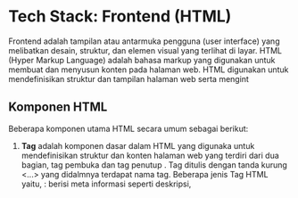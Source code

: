 # Tech Stack: Frontend (HTML)
Frontend adalah tampilan atau antarmuka pengguna (user interface) yang melibatkan desain, struktur, dan elemen visual yang terlihat di layar.
HTML (Hyper Markup Language) adalah bahasa markup yang digunakan untuk membuat dan menyusun konten pada halaman web. HTML digunakan untuk mendefinisikan struktur dan tampilan halaman web serta mengint
## Komponen HTML 
Beberapa komponen utama HTML secara umum sebagai berikut:
1. **Tag** adalah komponen dasar dalam HTML yang digunaka untuk mendefinisikan struktur dan konten halaman web yang terdiri dari dua bagian, tag pembuka dan tag penutup . Tag ditulis dengan tanda kurung <...> yang didalmnya terdapat nama tag.
Beberapa jenis Tag HTML yaitu,
   <head> : berisi meta informasi seperti deskripsi,
   <title> : Menentukan judul halaman ,
   <body> : Berisi isi utama website.
3. Attributes adalah bagian dari tag yang memberikan informasi tambahan tentang elemen HTML dan memperjelas perintah tag pada halaman. contoh :  <img src= "foto.jpg"alt= "Sate Ayam"> 
4. Element adalah komponen yang berisikan keseluruhan kode yang berawal dari tag pembuka hingga tag penutup, yang terdiri dari teks dan simbol. Beberapa contoh elemen HTML secara umum ; Heading   : digunanakn untuk menampilkan judul atau heading dengan tingkatan yang berbeda <h1>,<h2>,<h3>.Paragraph : digunnakan untuk menampilkan paragraf teks <p>.Image     : digunakan untuk menampilkan gambar dihalaman web <img>.
## Kelebihan dan Kekurangan HTML
## Tren Perkembangan HTML Pada Tahun 2025
## Perusahaan/Web yang Menggunakan HTML
## Sumber Data
